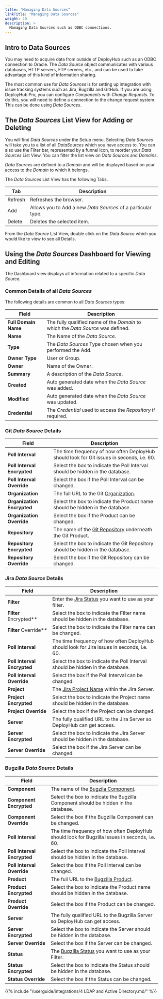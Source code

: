```yaml
---
title: "Managing Data Sources"
linkTitle: "Managing Data Sources"
weight: 20
description: >
  Managing Data Sources such as ODBC connections.
---
```

## Intro to Data Sources

You may need to acquire data from outside of DeployHub such as an ODBC connection to Oracle. The _Data Source_ object communicates with various databases, HTTP servers, FTP servers, etc., and can be used to take advantage of this kind of information sharing.

The most common use for _Data Sources_ is for setting up integration with issue tracking systems such as Jira, Bugzilla and GitHub.  If you are using DeployHub Pro, you can configure _Components_ with  _Change Requests_. To do this, you will need to define a connection to the change request system. This can be done using _Data Sources_. 

## The _Data Sources_ List View for Adding or Deleting

You will find _Data Sources_ under the Setup menu.  Selecting _Data Sources_ will take you to a list of all _DataSources_ which you have access to. You can also use the Filter bar, represented by a funnel icon, to reorder your _Data Sources_ List View.  You can filter the list view on _Data Sources_ and _Domains_.

_Data Sources_ are defined to a _Domain_ and will be displayed based on your access to the _Domain_ to which it belongs. 

The _Data Sources_ List View has the following Tabs.

| Tab | Description |
| --- | --- |
|Refresh | Refreshes the browser. |
| Add | Allows you to Add a new _Data Sources_ of a particular type. |
| Delete | Deletes the selected item. |

From the _Data Source_ List View, double click on the _Data Source_ which you would like to view to see all Details.  

## Using the _Data Sources_ Dashboard for Viewing and Editing

The Dashboard view displays all information related to a specific _Data Source_.

### Common Details of all _Data Sources_

The following details are common to all _Data Sources_ types:

| Field | Description |
| --- | --- |
| **Full Domain Name** | The fully qualified name of the _Domain_ to which the _Data Source_ was defined. |
| **Name** | The Name of the _Data Source_. |
| **Type** | The _Data Sources_ Type chosen when you performed the Add. |
| **Owner Type** | User or Group. |
| **Owner** | Name of the Owner. |
| **Summary** | A description of the _Data Source_.|
| **Created** | Auto generated date when the _Data Source_ was added.|
| **Modified**| Auto generated date when the _Data Source_ was updated.|
| **Credential**| The _Credential_ used to access the _Repository_ if required. |


### Git _Data Source_ Details

| Field | Description |
| --- | --- |
|**Poll Interval** | The time frequency of how often DeployHub should look for Git issues in seconds, i.e. 60. |
|**Poll Interval Encrypted** | Select the box to indicate the Poll Interval should be hidden in the database.|
|**Poll Interval Override** |Select the box if the Poll Interval can be changed.|
| **Organization**| The full URL to the Git [Organization](https://help.github.com/en/github/setting-up-and-managing-organizations-and-teams/about-organizations). |
| **Organization Encrypted** | Select the box to indicate the Product name should be hidden in the database.|
| **Organization Override** | Select the box if the Product can be changed. |  
|**Repository** | The name of the [Git Repository](https://help.github.com/en/github/creating-cloning-and-archiving-repositories/about-repositories) underneath the Git Product. |
|**Repository Encrypted** | Select the box to indicate the Git Repository should be hidden in the database.|
|**Repository Override** |Select the box if the Git Repository can be changed.|

### Jira _Data Source_ Details

| Field | Description |
| --- | --- |
|**Filter**| Enter the [Jira Status](https://confluence.atlassian.com/adminjiraserver/defining-status-field-values-938847108.html) you want to use as your filter.  |
|**Filter** Encrypted**| Select the box to indicate the Filter name should be hidden in the database. |
|**Filter** Override**| Select the box to indicate the Filter name can be changed. |
|**Poll Interval** | The time frequency of how often DeployHub should look for Jira issues in seconds, i.e. 60.|
|**Poll Interval Encrypted** | Select the box to indicate the Poll Interval should be hidden in the database.|
|**Poll Interval Override** |Select the box if the Poll Interval can be changed.|
| **Project**| The [Jira Project Name](https://support.atlassian.com/jira-software-cloud/docs/what-is-a-jira-software-project/) within the Jira Server. |
| **Project Encrypted** | Select the box to indicate the Project name should be hidden in the database.|
| **Project Override** | Select the box if the Project can be changed. |  
|**Server** | The fully qualified URL to the Jira Server so DeployHub can get access. |
|**Server Encrypted** | Select the box to indicate the Jira Server should be hidden in the database.|
|**Server Override** |Select the box if the Jira Server can be changed.|

### Bugzilla _Data Source_ Details

| Field | Description |
| --- | --- |
|**Component** | The name of the [Bugzila Component](https://bugzilla.readthedocs.io/en/latest/api/core/v1/bug.html#search-bugs). |
|**Component Encrypted** | Select the box to indicate the Bugzilla Component should be hidden in the database.|
|**Component Override** |Select the box if the Bugzilla Component can be changed.|
|**Poll Interval** | The time frequency of how often DeployHub should look for Bugzilla issues in seconds, i.e. 60.  |
|**Poll Interval Encrypted** | Select the box to indicate the Poll Interval should be hidden in the database.|
|**Poll Interval Override** |Select the box if the Poll Interval can be changed.|
| **Product**| The full URL to the [Bugzilla Product](https://bugzilla.readthedocs.io/en/latest/administering/categorization.html). |
| **Product Encrypted** | Select the box to indicate the Product name should be hidden in the database.|
| **Product Override** | Select the box if the Product can be changed. |  
|**Server** | The fully qualified URL to the Bugzilla Server so DeployHub can get access. |
|**Server Encrypted** | Select the box to indicate the Server should be hidden in the database.|
|**Server Override** |Select the box if the Server can be changed.|
|**Status**| The [Bugzilla Status](https://bugzilla.readthedocs.io/en/latest/using/understanding.html?highlight=what%20is%20a%20status) you want to use as your Filter. |
|**Status Encrypted**| Select the box to indicate the Status should be hidden in the database. |
|**Status Override**| Select the box if the Status can be changed. |

{{% include "/userguide/integrations/4 LDAP and Active Directory.md/" %}}
